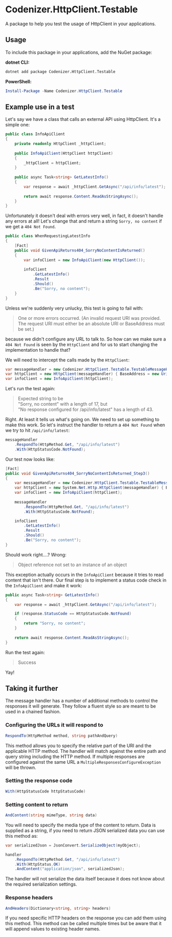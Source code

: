 # Codenizer.HttpClient.Testable

A package to help you test the usage of HttpClient in your applications.

## Usage

To include this package in your applications, add the NuGet package:

**dotnet CLI:**

```bash
dotnet add package Codenizer.HttpClient.Testable
```

**PowerShell:**

```PowerShell
Install-Package -Name Codenizer.HttpClient.Testable
```

## Example use in a test

Let's say we have a class that calls an external API using HttpClient. It's a simple one:

```csharp
public class InfoApiClient
{
    private readonly HttpClient _httpClient;
    
    public InfoApiClient(HttpClient httpClient)
    {
        _httpClient = httpClient;
    }
    
    public async Task<string> GetLatestInfo()
    {
        var response = await _httpClient.GetAsync("/api/info/latest");
        
        return await response.Content.ReadAsStringAsync();
    }
}
```

Unfortunately it doesn't deal with errors very well, in fact, it doesn't handle any errors at all!
Let's change that and return a string `Sorry, no content` if we get a `404 Not Found`. 

```csharp
public class WhenRequestingLatestInfo
{
    [Fact]
    public void GivenApiReturns404_SorryNoContentIsReturned()
    {
        var infoClient = new InfoApiClient(new HttpClient());
        
        infoClient
            .GetLatestInfo()
            .Result
            .Should()
            .Be("Sorry, no content");
    }
}
```

Unless we're suddenly very unlucky, this test is going to fail with: 

> One or more errors occurred. (An invalid request URI was provided. The request URI must either be an absolute URI or BaseAddress must be set.)

because we didn't configure any URL to talk to. So how can we make sure a `404 Not Found` is seen by the `HttpClient`
and for us to start changing the implementation to handle that?

We will need to intercept the calls made by the `HttpClient`:

```csharp
var messageHandler = new Codenizer.HttpClient.Testable.TestableMessageHandler();
var httpClient = new HttpClient(messageHandler) { BaseAddress = new Uri("http://localhost:5000") };
var infoClient = new InfoApiClient(httpClient);
```

Let's run the test again:

> Expected string to be  
   "Sorry, no content" with a length of 17, but  
   "No response configured for /api/info/latest" has a length of 43.

Right. At least it tells us what's going on. We need to set up something to make this work.
So let's instruct the handler to return a `404 Not Found` when we try to hit `/api/info/latest`:

```csharp
messageHandler
    .RespondTo(HttpMethod.Get, "/api/info/latest")
    .With(HttpStatusCode.NotFound);
```

Our test now looks like:

```csharp
[Fact]
public void GivenApiReturns404_SorryNoContentIsReturned_Step3()
{
    var messageHandler = new Codenizer.HttpClient.Testable.TestableMessageHandler();
    var httpClient = new System.Net.Http.HttpClient(messageHandler) { BaseAddress = new Uri("http://localhost:5000") };
    var infoClient = new InfoApiClient(httpClient);
    
    messageHandler
        .RespondTo(HttpMethod.Get, "/api/info/latest")
        .With(HttpStatusCode.NotFound);

    infoClient
        .GetLatestInfo()
        .Result
        .Should()
        .Be("Sorry, no content");
}
```

Should work right....? Wrong:

> Object reference not set to an instance of an object

This exception actually occurs in the `InfoApiClient` because it tries to read content that isn't there. Our final step is to
implement a status code check in the `InfoApiClient` and make it work:

```csharp
public async Task<string> GetLatestInfo()
{
    var response = await _httpClient.GetAsync("/api/info/latest");

    if (response.StatusCode == HttpStatusCode.NotFound)
    {
        return "Sorry, no content";
    }
    
    return await response.Content.ReadAsStringAsync();
}
```

Run the test again:

> Success

Yay!

## Taking it further

The message handler has a number of additional methods to control the responses it will generate. They follow a fluent 
style so are meant to be used in a chained fashion.

### Configuring the URLs it will respond to

```csharp
RespondTo(HttpMethod method, string pathAndQuery)
```

This method allows you to specify the relative part of the URI and the applicable HTTP method. The handler will match
against the entire path and query string including the HTTP method. If multiple responses are configured against the same URL
a `MultipleResponsesConfigureException` will be thrown.

### Setting the response code

```csharp
With(HttpStatusCode httpStatusCode)
```

### Setting content to return

```csharp
AndContent(string mimeType, string data)
```

You will need to specify the media type of the content to return. Data is supplied as a string, if you need to return JSON serialized data
you can use this method as:

```csharp
var serializedJson = JsonConvert.SerializeObject(myObject);

handler
    .RespondTo(HttpMethod.Get, "/api/info/latest")
    .With(HttpStatus.OK)
    .AndContent("application/json", serializedJson);
```

The handler will not serialize the data itself because it does not know about the required serialization settings.

### Response headers

```csharp
AndHeaders(Dictionary<string, string> headers)
```

If you need specific HTTP headers on the response you can add them using this method.
This method can be called multiple times but be aware that it will append values to existing header names.